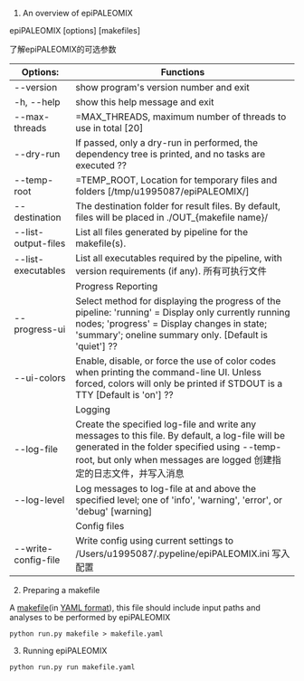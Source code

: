 

1. An overview of epiPALEOMIX

epiPALEOMIX <command> [options] [makefiles]

了解epiPALEOMIX的可选参数

| Options:            | Functions                                                    |
| ------------------- | ------------------------------------------------------------ |
| --version           | show program's version number and exit                       |
| -h, --help          | show this help message and exit                              |
| --max-threads       | =MAX_THREADS, maximum number of threads to use in total [20] |
| --dry-run           | If passed, only a dry-run in performed, the dependency tree is printed, and no tasks are executed  ?? |
| --temp-root         | =TEMP_ROOT,  Location for temporary files and folders [/tmp/u1995087/epiPALEOMIX/] |
| --destination       | The destination folder for result files. By default, files will be placed in ./OUT_{makefile name}/ |
| --list-output-files | List all files generated by pipeline for the makefile(s).    |
| --list-executables  | List all executables required by the pipeline, with version requirements (if any). 所有可执行文件 |
|                     | Progress Reporting                                           |
| --progress-ui       | Select method for displaying the progress of the pipeline: 'running' = Display only currently running nodes; 'progress' = Display changes in state; 'summary'; oneline summary only. [Default is 'quiet'] ?? |
| --ui-colors         | Enable, disable, or force the use of color codes when printing the command-line UI. Unless forced, colors will only be printed if STDOUT is a TTY [Default is 'on'] ?? |
|                     | Logging                                                      |
| --log-file          | Create the specified log-file and write any messages to this file. By default, a log-file will be generated in the folder specified using --temp-root, but only when messages are logged 创建指定的日志文件，并写入消息 |
| --log-level         | Log messages to log-file at and above the specified level; one of 'info', 'warning', 'error', or 'debug' [warning] |
|                     | Config files                                                 |
| --write-config-file | Write config using current settings to /Users/u1995087/.pypeline/epiPALEOMIX.ini 写入配置 |

2. Preparing a makefile

A [makefile](https://bitbucket.org/khanghoj/epipaleomix/wiki/Documentation-makefile.md)(in [YAML format](http://www.yaml.org/spec/1.2/spec.html)), this file should include input paths and analyses to be performed by epiPALEOMIX

```
python run.py makefile > makefile.yaml
```

3. Running epiPALEOMIX

```
python run.py run makefile.yaml
```



